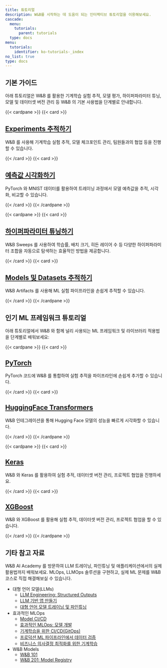 ```yaml
---
title: 튜토리얼
description: W&B를 시작하는 데 도움이 되는 인터랙티브 튜토리얼을 이용해보세요.
cascade:
  menu:
    tutorials:
      parent: tutorials
  type: docs
menu:
  tutorials:
    identifier: ko-tutorials-_index
no_list: true
type: docs
---
```


## 기본 가이드

아래 튜토리얼은 W&B 를 활용한 기계학습 실험 추적, 모델 평가, 하이퍼파라미터 튜닝, 모델 및 데이터셋 버전 관리 등 W&B 의 기본 사용법을 단계별로 안내합니다.

{{< cardpane >}}
  {{< card >}}
    <a href="/tutorials/experiments/">
      <h2 className="card-title">Experiments 추적하기</h2>
    </a>
    <p className="card-content">W&B 를 사용해 기계학습 실험 추적, 모델 체크포인트 관리, 팀원들과의 협업 등을 진행할 수 있습니다.</p>
  {{< /card >}}
  {{< card >}}
    <a href="/tutorials/tables/">
      <h2 className="card-title">예측값 시각화하기</h2>
    </a>
    <p className="card-content">PyTorch 와 MNIST 데이터를 활용하여 트레이닝 과정에서 모델 예측값을 추적, 시각화, 비교할 수 있습니다.</p>
  {{< /card >}}
{{< /cardpane >}}

{{< cardpane >}}
  {{< card >}}
    <a href="/tutorials/sweeps/">
      <h2 className="card-title">하이퍼파라미터 튜닝하기</h2>
    </a>
    <p className="card-content">W&B Sweeps 를 사용하여 학습률, 배치 크기, 히든 레이어 수 등 다양한 하이퍼파라미터 조합을 자동으로 탐색하는 효율적인 방법을 제공합니다.</p>
  {{< /card >}}
  {{< card >}}
    <a href="/tutorials/artifacts/">
      <h2 className="card-title">Models 및 Datasets 추적하기</h2>
    </a>
    <p className="card-content">W&B Artifacts 를 사용해 ML 실험 파이프라인을 손쉽게 추적할 수 있습니다.</p>
  {{< /card >}}
{{< /cardpane >}}


## 인기 ML 프레임워크 튜토리얼
아래 튜토리얼에서 W&B 와 함께 널리 사용되는 ML 프레임워크 및 라이브러리 적용법을 단계별로 배워보세요:

{{< cardpane >}}
  {{< card >}}
    <a href="/tutorials/pytorch">
      <h2 className="card-title">PyTorch</h2>
    </a>
    <p className="card-content">PyTorch 코드에 W&B 를 통합하여 실험 추적을 파이프라인에 손쉽게 추가할 수 있습니다.</p>
  {{< /card >}}
  {{< card >}}
    <a href="/tutorials/huggingface">
      <h2 className="card-title">HuggingFace Transformers</h2>
    </a>
    <p className="card-content">W&B 인테그레이션을 통해 Hugging Face 모델의 성능을 빠르게 시각화할 수 있습니다.</p>
  {{< /card >}}
{{< /cardpane >}}

{{< cardpane >}}
  {{< card >}}
    <a href="/tutorials/tensorflow">
      <h2 className="card-title">Keras</h2>
    </a>
    <p className="card-content">W&B 와 Keras 를 활용하여 실험 추적, 데이터셋 버전 관리, 프로젝트 협업을 진행하세요.</p>
  {{< /card >}}
  {{< card >}}
    <a href="/tutorials/xgboost_sweeps/">
      <h2 className="card-title">XGBoost</h2>
    </a>
    <p className="card-content">W&B 와 XGBoost 를 활용해 실험 추적, 데이터셋 버전 관리, 프로젝트 협업을 할 수 있습니다.</p>
  {{< /card >}}
{{< /cardpane >}}

## 기타 참고 자료

W&B AI Academy 를 방문하여 LLM 트레이닝, 파인튜닝 및 애플리케이션에서의 실제 활용법까지 배워보세요. MLOps, LLMOps 솔루션을 구현하고, 실제 ML 문제를 W&B 코스로 직접 해결해보실 수 있습니다.

- 대형 언어 모델(LLMs)
    - [LLM Engineering: Structured Outputs](https://www.wandb.courses/courses/steering-language-models?utm_source=wandb_docs&utm_medium=code&utm_campaign=tutorials)
    - [LLM 기반 앱 만들기](https://www.wandb.courses/courses/building-llm-powered-apps?utm_source=wandb_docs&utm_medium=code&utm_campaign=tutorials)
    - [대형 언어 모델 트레이닝 및 파인튜닝](https://www.wandb.courses/courses/training-fine-tuning-LLMs?utm_source=wandb_docs&utm_medium=code&utm_campaign=tutorials)
- 효과적인 MLOps
    - [Model CI/CD](https://www.wandb.courses/courses/enterprise-model-management?utm_source=wandb_docs&utm_medium=code&utm_campaign=tutorials)
    - [효과적인 MLOps: 모델 개발](https://www.wandb.courses/courses/effective-mlops-model-development?utm_source=wandb_docs&utm_medium=code&utm_campaign=tutorials)
    - [기계학습을 위한 CI/CD(GitOps)](https://www.wandb.courses/courses/ci-cd-for-machine-learning?utm_source=wandb_docs&utm_medium=code&utm_campaign=tutorials)
    - [프로덕션 ML 파이프라인에서 데이터 검증](https://www.wandb.courses/courses/data-validation-for-machine-learning?utm_source=wandb_docs&utm_medium=code&utm_campaign=tutorials)
    - [비즈니스 의사결정 최적화를 위한 기계학습](https://www.wandb.courses/courses/decision-optimization?utm_source=wandb_docs&utm_medium=code&utm_campaign=tutorials)
- W&B Models
    - [W&B 101](https://wandb.ai/site/courses/101/?utm_source=wandb_docs&utm_medium=code&utm_campaign=tutorials)
    - [W&B 201: Model Registry](https://www.wandb.courses/courses/201-model-registry?utm_source=wandb_docs&utm_medium=code&utm_campaign=tutorials)